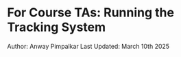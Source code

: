 # For Course TAs: Running the Tracking System

Author: Anway Pimpalkar
Last Updated: March 10th 2025
